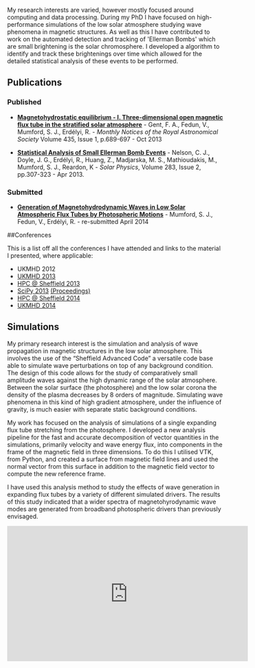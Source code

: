 <!--
.. title: Research
.. slug: research
.. date: 2014/01/27 20:52:50
.. tags:
.. link:
.. description:
.. type: text
-->

My research interests are varied, however mostly focused around computing and
data processing. During my PhD I have focused on high-performance simulations
of the low solar atmosphere studying wave phenomena in magnetic structures.
As well as this I have contributed to work on the automated detection and
tracking of 'Ellerman Bombs' which are small brightening is the solar
chromosphere. I developed a algorithm to identify and track these brightenings
over time which allowed for the detailed statistical analysis of these events
to be performed.

## Publications
<a id='#publications'></a>

### Published
* <a href="http://labs.adsabs.harvard.edu/ui/abs/2013MNRAS.435..689G"
target="_blank"><b>Magnetohydrostatic equilibrium - I. Three-dimensional open
magnetic flux tube in the stratified solar atmosphere</b></a> - Gent, F. A.,
Fedun, V., Mumford, S. J., Erdélyi, R. - *Monthly Notices of the Royal
Astronomical Society* Volume 435, Issue 1, p.689-697 - Oct 2013

* <a href="http://labs.adsabs.harvard.edu/ui/abs/2013SoPh..283..307N"
target="_blank"><b>Statistical Analysis of Small Ellerman Bomb Events</b></a> -
Nelson, C. J., Doyle, J. G., Erdélyi, R., Huang, Z., Madjarska, M.
S., Mathioudakis, M., Mumford, S. J., Reardon, K - *Solar Physics*, Volume 283,
Issue 2, pp.307-323 - Apr 2013.

### Submitted

* <a href="http://labs.adsabs.harvard.edu/adsabs/abs/2013arXiv1305.7415M/"
target="blank_"><b>Generation of Magnetohydrodynamic Waves in Low Solar
 Atmospheric Flux Tubes by Photospheric Motions</b></a> - Mumford, S. J.,
Fedun, V., Erdélyi, R. - re-submitted April 2014

##Conferences
<a id="#conferences"></a>

This is a list off all the conferences I have attended and links to the material
 I presented, where applicable:

* UKMHD 2012
* [UKMHD 2013](http://stuartmumford.co.uk/talks/ukmhd2013-talk.pdf)
* [HPC @ Sheffield 2013](http://stuartmumford.co.uk/talks/hpc2013-talk.pdf)
* [SciPy 2013](https://www.youtube.com/watch?v=bXPPTCkaVu8)
  [(Proceedings)](http://conference.scipy.org/proceedings/scipy2013/mumford.html)
* [HPC @ Sheffield 2014](http://stuartmumford.co.uk/talks/hpc2014-poster.pdf)
* [UKMHD 2014](http://stuartmumford.co.uk/talks/ukmhd2014)

## Simulations
<a id='simulations'></a>
My primary research interest is the simulation and analysis of wave propagation
in magnetic structures in the low solar atmosphere. This involves the use of
the &ldquo;Sheffield Advanced Code&rdquo; a versatile code base able to simulate
wave perturbations on top of any background condition. The design of this code
allows for the study of comparatively small amplitude waves against the high
dynamic range of the solar atmosphere. Between the solar surface (the
photosphere) and the low solar corona the density of the plasma decreases by 8
orders of magnitude. Simulating wave phenomena in this kind of high gradient
atmosphere, under the influence of gravity, is much easier with separate
static background conditions.

My work has focused on the analysis of simulations of a single expanding flux
tube stretching from the photosphere. I developed a new analysis pipeline for
the fast and accurate decomposition of vector quantities in the simulations,
primarily velocity and wave energy flux, into components in the frame of the
magnetic field in three dimensions. To do this I utilised VTK, from Python, and
created a surface from magnetic field lines and used the normal vector from
this surface in addition to the magnetic field vector to compute the new
reference frame.

I have used this analysis method to study the effects of wave generation in
expanding flux tubes by a variety of different simulated drivers. The results
of this study indicated that a wider spectra of magnetohyrodynamic wave modes
are generated from broadband photospheric drivers than previously envisaged.

<div class="video-container">
<iframe src="http://www.youtube.com/embed/9zc6YTp2db4" frameborder="0" width="560" height="315"></iframe>
</div>
